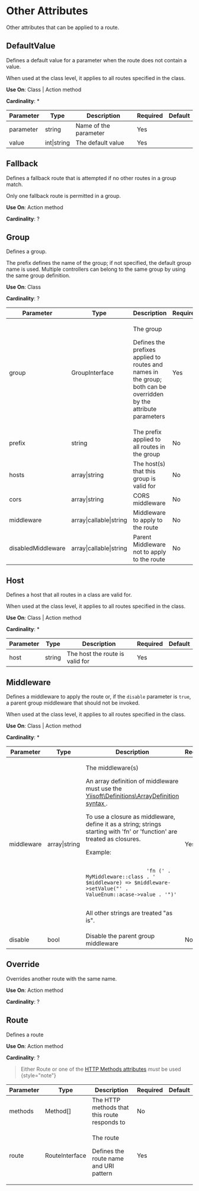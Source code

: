 # Other Attributes
Other attributes that can be applied to a route.

## DefaultValue
Defines a default value for a parameter when the route does not contain a value.

When used at the class level, it applies to all routes specified in the class.

**Use On**: Class | Action method

**Cardinality**: *
<table>
    <thead>
        <tr>
            <th>Parameter</th>
            <th>Type</th>
            <th>Description</th>
            <th>Required</th>
            <th>Default</th>
        </tr>
    </thead>
    <tbody>
        <tr>
            <td>parameter</td>
            <td>string</td>
            <td>Name of the parameter</td>
            <td>Yes</td>
            <td></td>
        </tr>
        <tr>
            <td>value</td>
            <td>int|string</td>
            <td>The default value</td>
            <td>Yes</td>
            <td></td>
        </tr>
    </tbody>
</table>

## Fallback
Defines a fallback route that is attempted if no other routes in a group match.

Only one fallback route is permitted in a group.

**Use On**: Action method

**Cardinality**: ?

## Group
Defines a group.

The prefix defines the name of the group; if not specified, the default group name is used.
Multiple controllers can belong to the same group by using the same group definition.

**Use On**: Class

**Cardinality**: ?
<table>
    <thead>
        <tr>
            <th>Parameter</th>
            <th>Type</th>
            <th>Description</th>
            <th>Required</th>
            <th>Default</th>
        </tr>
    </thead>
    <tbody>
        <tr>
            <td>group</td>
            <td>GroupInterface</td>
            <td>
                <p>The group</p>
                <p>
                    Defines the prefixes applied to routes and names in the group; 
                    both can be overridden by the attribute parameters
                </p>
            </td>
            <td>Yes</td>
            <td></td>
        </tr>
        <tr>
            <td>prefix</td>
            <td>string</td>
            <td>The prefix applied to all routes in the group</td>
            <td>No</td>
            <td>null</td>
        </tr>
        <tr>
            <td>hosts</td>
            <td>array|string</td>
            <td>The host(s) that this group is valid for</td>
            <td>No</td>
            <td>[]</td>
        </tr>
        <tr>
            <td>cors</td>
            <td>array|string</td>
            <td>CORS middleware</td>
            <td>No</td>
            <td>null</td>
        </tr>
        <tr>
            <td>middleware</td>
            <td>array|callable|string</td>
            <td>Middleware to apply to the route</td>
            <td>No</td>
            <td>[]</td>
        </tr>
        <tr>
            <td>disabledMiddleware</td>
            <td>array|callable|string</td>
            <td>Parent Middleware not to apply to the route</td>
            <td>No</td>
            <td>[]</td>
        </tr>
    </tbody>
</table>

## Host
Defines a host that all routes in a class are valid for.

When used at the class level, it applies to all routes specified in the class.

**Use On**: Class | Action method

**Cardinality**: *
<table>
    <thead>
        <tr>
            <th>Parameter</th>
            <th>Type</th>
            <th>Description</th>
            <th>Required</th>
            <th>Default</th>
        </tr>
    </thead>
    <tbody>
        <tr>
            <td>host</td>
            <td>string</td>
            <td>The host the route is valid for</td>
            <td>Yes</td>
            <td></td>
        </tr>
    </tbody>
</table>

## Middleware
Defines a middleware to apply the route or,
if  the `disable` parameter is `true`, a parent group middleware that should not be invoked.

When used at the class level, it applies to all routes specified in the class.

**Use On**: Class | Action method

**Cardinality**: *
<table>
    <thead>
        <tr>
            <th>Parameter</th>
            <th>Type</th>
            <th>Description</th>
            <th>Required</th>
            <th>Default</th>
        </tr>
    </thead>
    <tbody>
        <tr>
            <td>middleware</td>
            <td>array|string</td>
            <td>
                <p>The middleware(s)</p>
                <p>
                    An array definition of middleware must use the
                    <a
                        href="https://github.com/yiisoft/definitions#arraydefinition"
                        target="_blank"
                    >
                        Yiisoft\Definitions\ArrayDefinition syntax
                    </a>.
                </p>
                <p>
                    To use a closure as middleware, define it as a string; 
                    strings starting with 'fn' or 'function' are treated as closures.
                </p>
                <p>Example:</p>
                <p><code>
                    'fn (' . MyMiddleware::class . ' $middleware) => $middleware->setValue("' . ValueEnum::acase->value . '")'
                </code></p>
                <p>All other strings are treated "as is".</p>
            </td>
            <td>Yes</td>
            <td></td>
        </tr>
        <tr>
            <td>disable</td>
            <td>bool</td>
            <td>Disable the parent group middleware</td>
            <td>No</td>
            <td>false</td>
        </tr>
    </tbody>
</table>

## Override
Overrides another route with the same name.

**Use On**: Action method

**Cardinality**: ?

## Route
Defines a route

**Use On**: Action method

**Cardinality**: ?

> Either Route or one of the [HTTP Methods attributes](HTTP-Methods.md) _must_ be used
{style="note"}
<table>
    <thead>
        <tr>
            <th>Parameter</th>
            <th>Type</th>
            <th>Description</th>
            <th>Required</th>
            <th>Default</th>
        </tr>
    </thead>
    <tbody>
        <tr>
            <td>methods</td>
            <td>Method[]</td>
            <td>The HTTP methods that this route responds to</td>
            <td>No</td>
            <td></td>
        </tr>
        <tr>
            <td>route</td>
            <td>RouteInterface</td>
            <td>
                <p>The route</p>
                <p>Defines the route name and URI pattern</p>
            </td>
            <td>Yes</td>
            <td></td>
        </tr>
    </tbody>
</table>